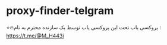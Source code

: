 # proxy-finder-telgram
⭐🔥پروکسی یاب تحت
این پروکسی یاب توسط یک سازنده محترم به نام :
https://t.me/@M_H443i
